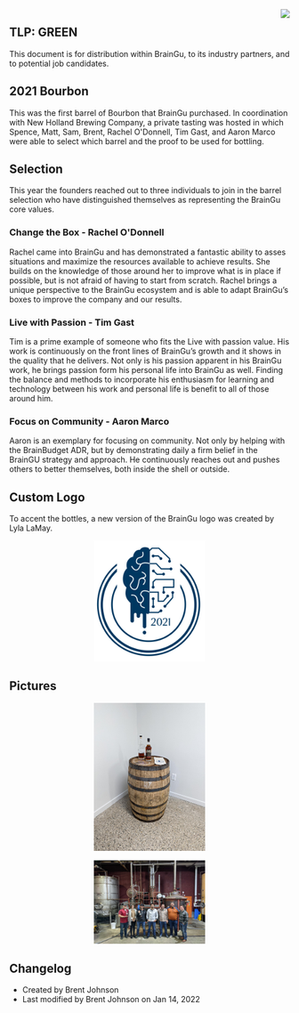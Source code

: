 <img align="right" src="../images/TLP/TLPGreen.png">

## TLP: GREEN
This document is for distribution within BrainGu, to its industry partners, and to potential job candidates.


## 2021 Bourbon
This was the first barrel of Bourbon that BrainGu purchased.  In coordination with New Holland Brewing Company, a private tasting was hosted in which Spence, Matt, Sam, Brent, Rachel O'Donnell, Tim Gast, and Aaron Marco were able to select which barrel and the proof to be used for bottling.  

## Selection
This year the founders reached out to three individuals to join in the barrel selection who have distinguished themselves as representing the BrainGu core values.

### Change the Box - Rachel O'Donnell
Rachel came into BrainGu and has demonstrated a fantastic ability to asses situations and maximize the resources available to achieve results. She builds on the knowledge of those around her to improve what is in place if possible, but is not afraid of having to start from scratch. Rachel brings a unique perspective to the BrainGu ecosystem and is able to adapt BrainGu’s boxes to improve the company and our results.

### Live with Passion - Tim Gast
Tim is a prime example of someone who fits the Live with passion value. His work is continuously on the front lines of BrainGu’s growth and it shows in the quality that he delivers. Not only is his passion apparent in his BrainGu work, he brings passion form his personal life into BrainGu as well. Finding the balance and methods to incorporate his enthusiasm for learning and technology between his work and personal life is benefit to all of those around him. 

### Focus on Community  - Aaron Marco
Aaron is an exemplary for focusing on community.  Not only by helping with the BrainBudget ADR, but by demonstrating daily a firm belief in the BrainGU strategy and approach.  He continuously reaches out and pushes others to  better themselves, both inside the shell or outside.  

## Custom Logo
To accent the bottles, a new version of the BrainGu logo was created by Lyla LaMay.
<p align="center"><img width="200" src="../../images/logos/2021BourbonLogo.png"></p>

## Pictures
<p align="center"><img width="200" src="../../images/2021Barrel.jpeg"></p>
<p align="center"><img width="200" src="../../images/2021BourbonCrew.jpg"></p>


## Changelog

*  Created by Brent Johnson
*  Last modified by Brent Johnson on Jan 14, 2022
